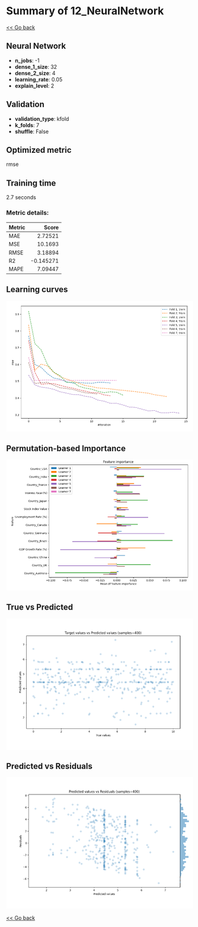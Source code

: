 # Summary of 12_NeuralNetwork

[<< Go back](../README.md)


## Neural Network
- **n_jobs**: -1
- **dense_1_size**: 32
- **dense_2_size**: 4
- **learning_rate**: 0.05
- **explain_level**: 2

## Validation
 - **validation_type**: kfold
 - **k_folds**: 7
 - **shuffle**: False

## Optimized metric
rmse

## Training time

2.7 seconds

### Metric details:
| Metric   |     Score |
|:---------|----------:|
| MAE      |  2.72521  |
| MSE      | 10.1693   |
| RMSE     |  3.18894  |
| R2       | -0.145271 |
| MAPE     |  7.09447  |



## Learning curves
![Learning curves](learning_curves.png)

## Permutation-based Importance
![Permutation-based Importance](permutation_importance.png)
## True vs Predicted

![True vs Predicted](true_vs_predicted.png)


## Predicted vs Residuals

![Predicted vs Residuals](predicted_vs_residuals.png)



[<< Go back](../README.md)
